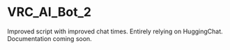 # VRC_AI_Bot_2
Improved script with improved chat times. Entirely relying on HuggingChat. Documentation coming soon.
